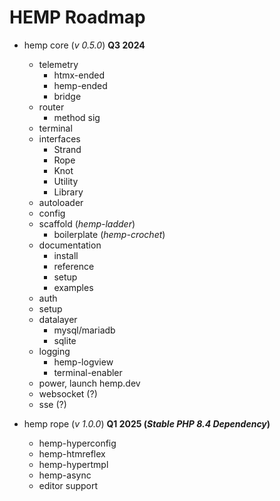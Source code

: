 HEMP Roadmap
===

- hemp core (_v 0.5.0_) **Q3 2024**
	- telemetry
		- htmx-ended
		- hemp-ended
		- bridge
	- router
		- method sig
	- terminal
	- interfaces
		- Strand
		- Rope
		- Knot
		- Utility
		- Library
	- autoloader
	- config
	- scaffold (_hemp-ladder_)
		- boilerplate (_hemp-crochet_)
	- documentation
		- install
		- reference
		- setup
		- examples
	- auth
	- setup
	- datalayer
		- mysql/mariadb
		- sqlite
	- logging
		- hemp-logview
		- terminal-enabler
	- power, launch hemp.dev
	- websocket (?)
	- sse (?)

- hemp rope (_v 1.0.0_) **Q1 2025 (_Stable PHP 8.4 Dependency_)**
	- hemp-hyperconfig
	- hemp-htmreflex
	- hemp-hypertmpl
	- hemp-async
	- editor support